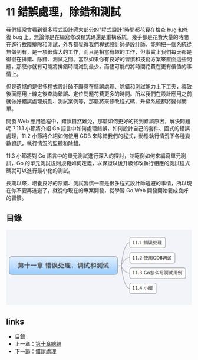 # 11 錯誤處理，除錯和測試
我們經常會看到很多程式設計師大部分的"程式設計"時間都花費在檢查 bug 和修復 bug 上。無論你是在編寫修改程式碼還是重構系統，幾乎都是花費大量的時間在進行故障排除和測試，外界都覺得我們程式設計師是設計師，能夠把一個系統從無做到有，是一項很偉大的工作，而且是相當有趣的工作，但事實上我們每天都是徘徊在排錯、除錯、測試之間。當然如果你有良好的習慣和技術方案來直面這些問題，那麼你就有可能將排錯時間減到最少，而儘可能的將時間花費在更有價值的事情上。

但是遺憾的是很多程式設計師不願意在錯誤處理、除錯和測試能力上下工夫，導致後面應用上線之後查詢錯誤、定位問題花費更多的時間。所以我們在設計應用之前就做好錯誤處理規劃、測試案例等，那麼將來修改程式碼、升級系統都將變得簡單。

開發 Web 應用過程中，錯誤自然難免，那麼如何更好的找到錯誤原因，解決問題呢？11.1 小節將介紹 Go 語言中如何處理錯誤，如何設計自己的套件、函式的錯誤處理，11.2 小節將介紹如何使用 GDB 來除錯我們的程式，動態執行情況下各種變數資訊，執行情況的監聽和除錯。

11.3 小節將對 Go 語言中的單元測試進行深入的探討，並範例如何來編寫單元測試，Go 的單元測試規則規範如何定義，以保證以後升級修改執行相應的測試程式碼就可以進行最小化的測試。

長期以來，培養良好的除錯、測試習慣一直是很多程式設計師逃避的事情，所以現在你不要再逃避了，就從你現在的專案開發，從學習 Go Web 開發開始養成良好的習慣。

## 目錄

![](images/navi11.png)

## links
   * [目錄](<preface.md>)
   * 上一章：[第十章總結](<10.4.md>)
   * 下一節：[錯誤處理](<11.1.md>)
